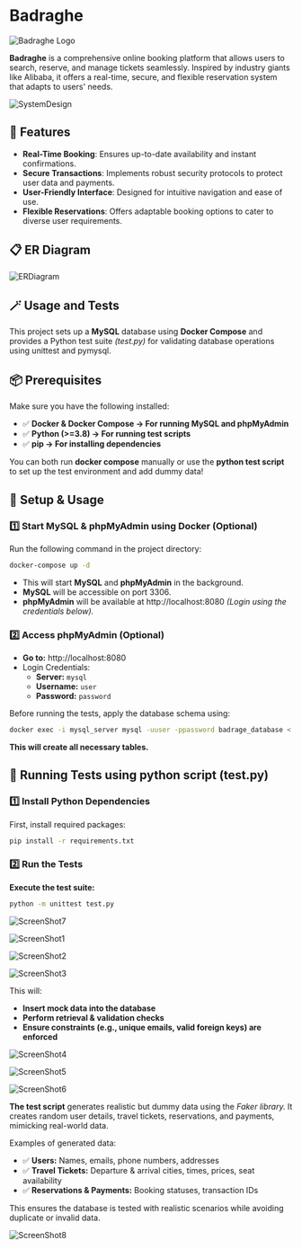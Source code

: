# Badraghe

![Badraghe Logo](./assets/badraghe-logo.png)

**Badraghe** is a comprehensive online booking platform that allows users to search, reserve, and manage tickets seamlessly. Inspired by industry giants like Alibaba, it offers a real-time, secure, and flexible reservation system that adapts to users' needs.


![SystemDesign](./assets/Badraghe-systemdesign.jpg)

## 🚀 Features

- **Real-Time Booking**: Ensures up-to-date availability and instant confirmations.
- **Secure Transactions**: Implements robust security protocols to protect user data and payments.
- **User-Friendly Interface**: Designed for intuitive navigation and ease of use.
- **Flexible Reservations**: Offers adaptable booking options to cater to diverse user requirements.

## 📋 ER Diagram

![ERDiagram](./assets/Badraghe-ERD.png)

## 🪄 Usage and Tests

This project sets up a **MySQL** database using **Docker Compose** and provides a Python test suite *(test.py)* for validating database operations using unittest and pymysql.

## 📦 Prerequisites

Make sure you have the following installed:

- ✅ **Docker & Docker Compose → For running MySQL and phpMyAdmin**
- ✅ **Python (>=3.8) → For running test scripts**
- ✅ **pip → For installing dependencies**

You can both run **docker compose** manually or use the **python test script** to set up the test environment and add dummy data!

## 🚀 Setup & Usage
### 1️⃣ Start MySQL & phpMyAdmin using Docker (Optional)
Run the following command in the project directory:

```bash docker docker
docker-compose up -d
```
- This will start **MySQL** and **phpMyAdmin** in the background.
- **MySQL** will be accessible on port 3306.
- **phpMyAdmin** will be available at http://localhost:8080 *(Login using the credentials below).*

### 2️⃣ Access phpMyAdmin (Optional)

- **Go to:** http://localhost:8080
- Login Credentials:
    - **Server:** `mysql`
    - **Username:** `user`
    - **Password:** `password`

Before running the tests, apply the database schema using:

```bash docker docker
docker exec -i mysql_server mysql -uuser -ppassword badrage_database < badrage-migration.sql
```

**This will create all necessary tables.**

## 🔬 Running Tests using python script (test.py)
### 1️⃣ Install Python Dependencies

First, install required packages:

```bash terminal terminal
pip install -r requirements.txt
```

### 2️⃣ Run the Tests

**Execute the test suite:**

```bash terminal terminal
python -m unittest test.py
```

![ScreenShot7](./assets/Screenshot7.png)

![ScreenShot1](./assets/Screenshot1.png)

![ScreenShot2](./assets/Screenshot2.png)

![ScreenShot3](./assets/Screenshot3.png)

This will:

- **Insert mock data into the database**
- **Perform retrieval & validation checks**
- **Ensure constraints (e.g., unique emails, valid foreign keys) are enforced**

![ScreenShot4](./assets/Screenshot4.png)

![ScreenShot5](./assets/Screenshot5.png)

![ScreenShot6](./assets/Screenshot6.png)

**The test script** generates realistic but dummy data using the *Faker library.* It creates random user details, travel tickets, reservations, and payments, mimicking real-world data.

Examples of generated data:
- ✅ **Users:** Names, emails, phone numbers, addresses
- ✅ **Travel Tickets:** Departure & arrival cities, times, prices, seat availability
- ✅ **Reservations & Payments:** Booking statuses, transaction IDs

This ensures the database is tested with realistic scenarios while avoiding duplicate or invalid data.

![ScreenShot8](./assets/Screenshot8.png)